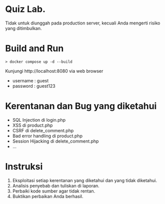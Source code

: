 # Quiz Lab.
Tidak untuk diunggah pada production server, kecuali Anda mengerti risiko yang ditimbulkan.

# Build and Run

```
> docker compose up -d --build
```

Kunjungi http://localhost:8080 via web browser

- username : guest
- password : guest123

# Kerentanan dan Bug yang diketahui

- SQL Injection di login.php
- XSS di product.php
- CSRF di delete_comment.php
- Bad error handling di product.php
- Session Hijacking di delete_comment.php
- ...

# Instruksi

1. Eksploitasi setiap kerentanan yang diketahui dan yang tidak diketahui.
3. Analisis penyebab dan tuliskan di laporan.
4. Perbaiki kode sumber agar tidak rentan.
5. Buktikan perbaikan Anda berhasil.